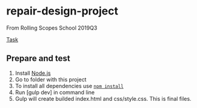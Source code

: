 # repair-design-project
From Rolling Scopes School 2019Q3

[Task](https://github.com/rolling-scopes-school/tasks/blob/master/tasks/markups/level-3/repair-design-project/repair-design-project-en.md)

## Prepare and test
1. Install [Node.js](https://nodejs.org/en/download/)
4. Go to folder with this project  
5. To install all dependencies use [`npm install`](https://docs.npmjs.com/cli/install)  
6. Run [gulp dev] in command line  
7. Gulp will create builded index.html and css/style.css. This is final files.

